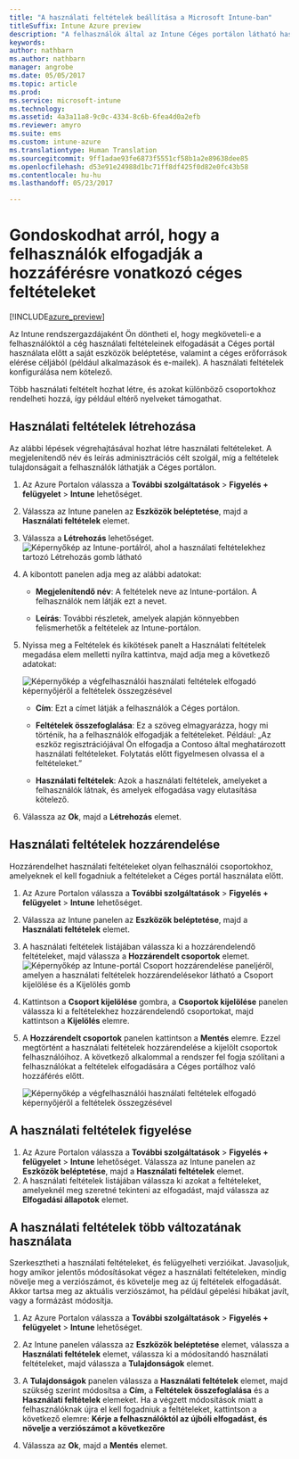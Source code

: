 ```yaml
---
title: "A használati feltételek beállítása a Microsoft Intune-ban"
titleSuffix: Intune Azure preview
description: "A felhasználók által az Intune Céges portálon látható használati feltételek beállítása. "
keywords: 
author: nathbarn
ms.author: nathbarn
manager: angrobe
ms.date: 05/05/2017
ms.topic: article
ms.prod: 
ms.service: microsoft-intune
ms.technology: 
ms.assetid: 4a3a11a8-9c0c-4334-8c6b-6fea4d0a2efb
ms.reviewer: amyro
ms.suite: ems
ms.custom: intune-azure
ms.translationtype: Human Translation
ms.sourcegitcommit: 9ff1adae93fe6873f5551cf58b1a2e89638dee85
ms.openlocfilehash: d53e91e24988d1bc71ff8df425f0d82e0fc43b58
ms.contentlocale: hu-hu
ms.lasthandoff: 05/23/2017

---
```


# <a name="ensure-users-accept-company-terms-for-access"></a>Gondoskodhat arról, hogy a felhasználók elfogadják a hozzáférésre vonatkozó céges feltételeket

[!INCLUDE[azure_preview](./includes/azure_preview.md)]

Az Intune rendszergazdájaként Ön döntheti el, hogy megköveteli-e a felhasználóktól a cég használati feltételeinek elfogadását a Céges portál használata előtt a saját eszközök beléptetése, valamint a céges erőforrások elérése céljából (például alkalmazások és e-mailek). A használati feltételek konfigurálása nem kötelező.

Több használati feltételt hozhat létre, és azokat különböző csoportokhoz rendelheti hozzá, így például eltérő nyelveket támogathat.

## <a name="create-terms-and-conditions"></a>Használati feltételek létrehozása
Az alábbi lépések végrehajtásával hozhat létre használati feltételeket. A megjelenítendő név és leírás adminisztrációs célt szolgál, míg a feltételek tulajdonságait a felhasználók láthatják a Céges portálon.

1. Az Azure Portalon válassza a **További szolgáltatások** > **Figyelés + felügyelet** > **Intune** lehetőséget.

2. Válassza az Intune panelen az **Eszközök beléptetése**, majd a **Használati feltételek** elemet.

3. Válassza a **Létrehozás** lehetőséget.
![Képernyőkép az Intune-portálról, ahol a használati feltételekhez tartozó Létrehozás gomb látható](media/terms-create-terms.png)

4. A kibontott panelen adja meg az alábbi adatokat:

   - **Megjelenítendő név**: A feltételek neve az Intune-portálon. A felhasználók nem látják ezt a nevet.

   - **Leírás**: További részletek, amelyek alapján könnyebben felismerhetők a feltételek az Intune-portálon.

5. Nyissa meg a Feltételek és kikötések panelt a Használati feltételek megadása elem melletti nyílra kattintva, majd adja meg a következő adatokat:

   ![Képernyőkép a végfelhasználói használati feltételek elfogadó képernyőjéről a feltételek összegzésével](./media/terms-summary-create.png)

   - **Cím**: Ezt a címet látják a felhasználók a Céges portálon.

   - **Feltételek összefoglalása**: Ez a szöveg elmagyarázza, hogy mi történik, ha a felhasználók elfogadják a feltételeket. Például: „Az eszköz regisztrációjával Ön elfogadja a Contoso által meghatározott használati feltételeket. Folytatás előtt figyelmesen olvassa el a feltételeket.”

   - **Használati feltételek**: Azok a használati feltételek, amelyeket a felhasználók látnak, és amelyek elfogadása vagy elutasítása kötelező.

6. Válassza az **Ok**, majd a **Létrehozás** elemet.

## <a name="assign-terms-and-conditions"></a>Használati feltételek hozzárendelése

Hozzárendelhet használati feltételeket olyan felhasználói csoportokhoz, amelyeknek el kell fogadniuk a feltételeket a Céges portál használata előtt.

1. Az Azure Portalon válassza a **További szolgáltatások** > **Figyelés + felügyelet** > **Intune** lehetőséget.

2. Válassza az Intune panelen az **Eszközök beléptetése**, majd a **Használati feltételek** elemet.

3. A használati feltételek listájában válassza ki a hozzárendelendő feltételeket, majd válassza a **Hozzárendelt csoportok** elemet.
![Képernyőkép az Intune-portál Csoport hozzárendelése paneljéről, amelyen a használati feltételek hozzárendelésekor látható a Csoport kijelölése és a Kijelölés gomb](media/terms-assign-groups.png)

4. Kattintson a **Csoport kijelölése** gombra, a **Csoportok kijelölése** panelen válassza ki a feltételekhez hozzárendelendő csoportokat, majd kattintson a **Kijelölés** elemre.

5. A **Hozzárendelt csoportok** panelen kattintson a **Mentés** elemre.  Ezzel megtörtént a használati feltételek hozzárendelése a kijelölt csoportok felhasználóihoz. A következő alkalommal a rendszer fel fogja szólítani a felhasználókat a feltételek elfogadására a Céges portálhoz való hozzáférés előtt.

   ![Képernyőkép a végfelhasználói használati feltételek elfogadó képernyőjéről a feltételek összegzésével](./media/terms-summary-accept.png)

## <a name="monitor-a-terms-and-conditions"></a>A használati feltételek figyelése

1. Az Azure Portalon válassza a **További szolgáltatások** > **Figyelés + felügyelet** > **Intune** lehetőséget. Válassza az Intune panelen az **Eszközök beléptetése**, majd a **Használati feltételek** elemet.
2. A használati feltételek listájában válassza ki azokat a feltételeket, amelyeknél meg szeretné tekinteni az elfogadást, majd válassza az **Elfogadási állapotok** elemet.

## <a name="work-with-multiple-versions-of-terms-and-conditions"></a>A használati feltételek több változatának használata
Szerkesztheti a használati feltételeket, és felügyelheti verzióikat. Javasoljuk, hogy amikor jelentős módosításokat végez a használati feltételeken, mindig növelje meg a verziószámot, és követelje meg az új feltételek elfogadását. Akkor tartsa meg az aktuális verziószámot, ha például gépelési hibákat javít, vagy a formázást módosítja.

1. Az Azure Portalon válassza a **További szolgáltatások** > **Figyelés + felügyelet** > **Intune** lehetőséget.

2. Az Intune panelen válassza az **Eszközök beléptetése** elemet, válassza a **Használati feltételek** elemet, válassza ki a módosítandó használati feltételeket, majd válassza a **Tulajdonságok** elemet.

4. A **Tulajdonságok** panelen válassza a **Használati feltételek** elemet, majd szükség szerint módosítsa a **Cím**, a **Feltételek összefoglalása** és a **Használati feltételek** elemeket. Ha a végzett módosítások miatt a felhasználóknak újra el kell fogadniuk a feltételeket, kattintson a következő elemre: **Kérje a felhasználóktól az újbóli elfogadást, és növelje a verziószámot a következőre**

4.  Válassza az **Ok**, majd a **Mentés** elemet.

